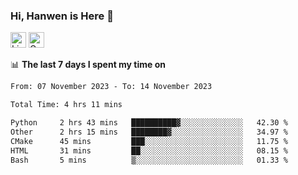 ### Hi, Hanwen is Here 👋
<p>
	<a href="https://www.linkedin.com/in/liu-hanwen/"><img src="https://img.shields.io/badge/@hanwen-0A66C2?style=flat&logo=LinkedIn&logoColor=white" alt="Linkedin"  height="25px"/></a> 
	<a href="https://scholar.google.com/citations?user=HDF0su0AAAAJ"><img src="https://img.shields.io/badge/scholar-4385FE.svg?&style=plastic&logo=google-scholar&logoColor=white" alt="Google Scholar" height="25px"> </a>
</p>

📊 **The last 7 days I spent my time on** 
<!--START_SECTION:waka-->

```txt
From: 07 November 2023 - To: 14 November 2023

Total Time: 4 hrs 11 mins

Python     2 hrs 43 mins   ██████████▓░░░░░░░░░░░░░░   42.30 %
Other      2 hrs 15 mins   ████████▓░░░░░░░░░░░░░░░░   34.97 %
CMake      45 mins         ███░░░░░░░░░░░░░░░░░░░░░░   11.75 %
HTML       31 mins         ██░░░░░░░░░░░░░░░░░░░░░░░   08.15 %
Bash       5 mins          ▒░░░░░░░░░░░░░░░░░░░░░░░░   01.33 %
```

<!--END_SECTION:waka-->


<!--
**david990917/david990917** is a ✨ _special_ ✨ repository because its `README.md` (this file) appears on your GitHub profile.

Here are some ideas to get you started:

- 🔭 I’m currently working on ...
- 🌱 I’m currently learning ...
- 👯 I’m looking to collaborate on ...
- 🤔 I’m looking for help with ...
- 💬 Ask me about ...
- 📫 How to reach me: ...
- 😄 Pronouns: ...
- ⚡ Fun fact: ...
-->
